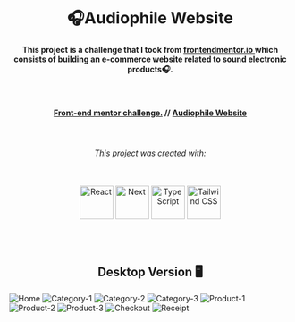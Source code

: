 <h1 align="center">🎧Audiophile Website</h1>

<h4 align="center">
    This project is a challenge that I took from <a href="https://www.frontendmentor.io/challenges/audiophile-ecommerce-website-C8cuSd_wx">frontendmentor.io </a> 
    which consists of building an e-commerce website related to sound electronic products🎧.<br>
</h4>
<br>

<h4 align="center">
    <a align="center" href="https://www.frontendmentor.io/solutions/responsive-audiophile-website-project-using-nextjs-and-tailwind-css-RG_gnwqtey">Front-end mentor challenge.</a> //
     <a align="center" href="https://audiophile-website-lyart.vercel.app/">Audiophile Website</a>
</h4>

<br />

<h6 align="center"> This project was created with:</h6>
<br>
 <div align="center">
    <img src="https://www.svgrepo.com/show/493719/react-javascript-js-framework-facebook.svg" width=60px height=60px alt="React"/>
    <img src="https://www.svgrepo.com/show/342062/next-js.svg" width=60px height=60px alt="Next"/>
    <img src="https://www.svgrepo.com/show/374146/typescript-official.svg"  width=60px height=60px alt="TypeScript"/>
    <img src="https://www.svgrepo.com/show/374118/tailwind.svg"  width=60px height=60px alt="Tailwind CSS"/>
 </div>

<br><br>

<!-- Desktop -->
<h2 align="center">Desktop Version 🖥️</h2>
<img src="./github-images/home.png" title="Home">
<img src="./github-images/category-1.png" title="Category-1">
<img src="./github-images/category-2.png" title="Category-2">
<img src="./github-images/category-3.png" title="Category-3">

<img src="./github-images/product-1.png" title="Product-1">
<img src="./github-images/product-2.png" title="Product-2">
<img src="./github-images/product-3.png" title="Product-3">

<img src="./github-images/checkout.png" title="Checkout">
<img src="./github-images/receipt.png" title="Receipt">

<!--Made By Gustavo J. Souza -->
